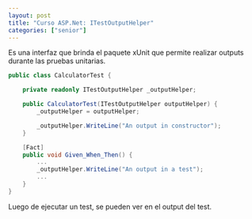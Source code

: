 ```yaml
---
layout: post
title: "Curso ASP.Net: ITestOutputHelper"
categories: ["senior"]
---
```


Es una interfaz que brinda el paquete<!--more--> xUnit que permite realizar outputs durante las pruebas unitarias.

```csharp
public class CalculatorTest {

    private readonly ITestOutputHelper _outputHelper;

    public CalculatorTest(ITestOutputHelper outputHelper) {
        _outputHelper = outputHelper;

        _outputHelper.WriteLine("An output in constructor");
    }

    [Fact]
    public void Given_When_Then() {
        ...
        _outputHelper.WriteLine("An output in a test");
        ...
    }
}
```

Luego de ejecutar un test, se pueden ver en el output del test.
